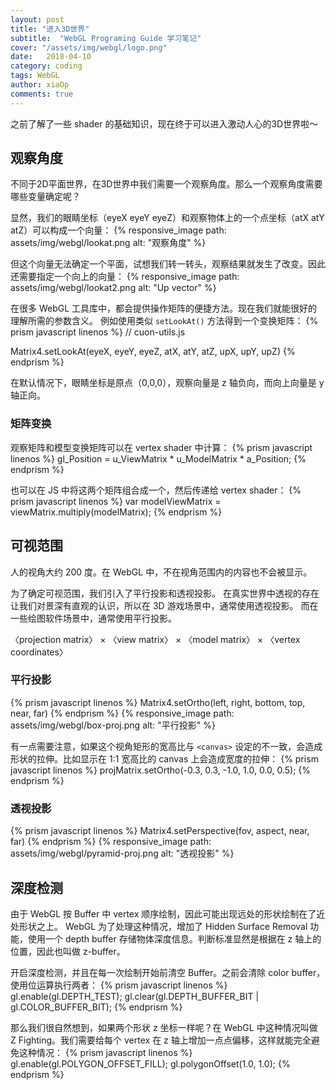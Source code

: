 ```yaml
---
layout: post
title: "进入3D世界"
subtitle:  "WebGL Programing Guide 学习笔记"
cover: "/assets/img/webgl/logo.png"
date:   2018-04-10
category: coding
tags: WebGL
author: xiaOp
comments: true
---
```


之前了解了一些 shader 的基础知识，现在终于可以进入激动人心的3D世界啦～

## 观察角度

不同于2D平面世界，在3D世界中我们需要一个观察角度。那么一个观察角度需要哪些变量确定呢？

显然，我们的眼睛坐标（eyeX eyeY eyeZ）和观察物体上的一个点坐标（atX atY atZ）可以构成一个向量：
{% responsive_image path: assets/img/webgl/lookat.png alt: "观察角度" %}

但这个向量无法确定一个平面，试想我们转一转头，观察结果就发生了改变。因此还需要指定一个向上的向量：
{% responsive_image path: assets/img/webgl/lookat2.png alt: "Up vector" %}

在很多 WebGL 工具库中，都会提供操作矩阵的便捷方法。现在我们就能很好的理解所需的参数含义。
例如使用类似 `setLookAt()` 方法得到一个变换矩阵：
{% prism javascript linenos %}
// cuon-utils.js

Matrix4.setLookAt(eyeX, eyeY, eyeZ, atX, atY, atZ, upX, upY, upZ)
{% endprism %}

在默认情况下，眼睛坐标是原点（0,0,0），观察向量是 z 轴负向，而向上向量是 y 轴正向。

### 矩阵变换

观察矩阵和模型变换矩阵可以在 vertex shader 中计算：
{% prism javascript linenos %}
gl_Position = u_ViewMatrix * u_ModelMatrix * a_Position;
{% endprism %}

也可以在 JS 中将这两个矩阵组合成一个，然后传递给 vertex shader：
{% prism javascript linenos %}
var modelViewMatrix = viewMatrix.multiply(modelMatrix);
{% endprism %}

## 可视范围

人的视角大约 200 度。在 WebGL 中，不在视角范围内的内容也不会被显示。

为了确定可视范围，我们引入了平行投影和透视投影。
在真实世界中透视的存在让我们对景深有直观的认识，所以在 3D 游戏场景中，通常使用透视投影。
而在一些绘图软件场景中，通常使用平行投影。

〈projection matrix〉 × 〈view matrix〉 × 〈model matrix〉 × 〈vertex coordinates〉

### 平行投影

{% prism javascript linenos %}
Matrix4.setOrtho(left, right, bottom, top, near, far)
{% endprism %}
{% responsive_image path: assets/img/webgl/box-proj.png alt: "平行投影" %}

有一点需要注意，如果这个视角矩形的宽高比与 `<canvas>` 设定的不一致，会造成形状的拉伸。比如显示在 1:1 宽高比的 canvas 上会造成宽度的拉伸：
{% prism javascript linenos %}
projMatrix.setOrtho(-0.3, 0.3, -1.0, 1.0, 0.0, 0.5);
{% endprism %}

### 透视投影

{% prism javascript linenos %}
Matrix4.setPerspective(fov, aspect, near, far)
{% endprism %}
{% responsive_image path: assets/img/webgl/pyramid-proj.png alt: "透视投影" %}

## 深度检测

由于 WebGL 按 Buffer 中 vertex 顺序绘制，因此可能出现远处的形状绘制在了近处形状之上。
WebGL 为了处理这种情况，增加了 Hidden Surface Removal 功能，使用一个 depth buffer 存储物体深度信息。判断标准显然是根据在 z 轴上的位置，因此也叫做 z-buffer。

开启深度检测，并且在每一次绘制开始前清空 Buffer。之前会清除 color buffer，使用位运算执行两者：
{% prism javascript linenos %}
gl.enable(gl.DEPTH_TEST);
gl.clear(gl.DEPTH_BUFFER_BIT | gl.COLOR_BUFFER_BIT);
{% endprism %}

那么我们很自然想到，如果两个形状 z 坐标一样呢？在 WebGL 中这种情况叫做 Z Fighting。我们需要给每个 vertex 在 z 轴上增加一点点偏移，这样就能完全避免这种情况：
{% prism javascript linenos %}
gl.enable(gl.POLYGON_OFFSET_FILL);
gl.polygonOffset(1.0, 1.0);
{% endprism %}

